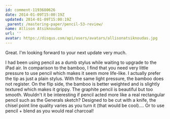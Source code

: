 ```yaml
---
id: comment-1193680626
date: 2014-01-09T15:00:19Z
updated: 2014-01-09T15:00:19Z
_parent: /mastering-paper/pencil-53-review/
name: Allison Atsiknoudas
url: ''
avatar: https://disqus.com/api/users/avatars/allisonatsiknoudas.jpg
---
```


Great. I'm looking forward to your next update very much.

I had been using pencil as a dumb stylus while waiting to upgrade to the iPad air. In
comparison to the bamboo, I find that you need very little pressure to use pencil
which makes it seem more life-like. I actually prefer the tip as just a plain stylus.
With the same light pressure, the bamboo does not register. On the flip side, the
bamboo is better weighted and is slightly textured which makes it grippy. The graphite
pencil is beautiful but too smooth. Wouldn't it be interesting if pencil acted more
like a real rectangular pencil such as the Generals sketch? Designed to be cut with
a knife, the chisel point line quality varies as you turn it (that would be cool)....
Or to use pencil + blend as you would real charcoal!
